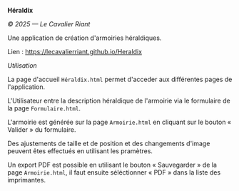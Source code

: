 **Héraldix**

*© 2025 — Le Cavalier Riant*

Une application de création d'armoiries héraldiques.

Lien : https://lecavalierriant.github.io/Heraldix

*Utilisation*

La page d'accueil `Héraldix.html` permet d'acceder aux différentes pages de l'application.

L'Utilisateur entre la description héraldique de l'armoirie via le formulaire de la page `Formulaire.html`.

L'armoirie est générée sur la page `Armoirie.html` en cliquant sur le bouton « Valider » du formulaire.

Des ajustements de taille et de position et des changements d'image peuvent êtes effectués en utilisant les pramètres.

Un export PDF est possible en utilisant le bouton « Sauvegarder » de la page `Armoirie.html`, il faut ensuite séléctionner « PDF » dans la liste des imprimantes.
